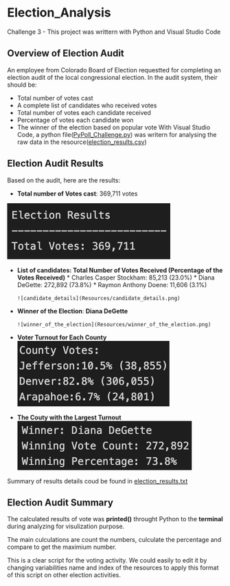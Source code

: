 # Election_Analysis
Challenge 3 - This project was writtern with Python and Visual Studio Code

## Overview of Election Audit
An employee from Colorado Board of Election requestted for completing an election audit of the local congressional election.  In the audit system, their should be:
- Total number of votes cast
- A complete list of candidates who received votes
- Total number of votes each candidate received
- Percentage of votes each candidate won
- The winner of the election based on popular vote
With Visual Studio Code, a python file([PyPoll_Challenge.py](PyRoll_Challenge.py)) was writern for analysing the raw data in the resource([election_results.csv](Resources/election_results.csv))

## Election Audit Results
Based on the audit, here are the results:
- **Total number of Votes cast**: 369,711 votes

![election_results](Resources/election_results.png)

- **List of candidates: Total Number of Votes Received (Percentage of the Votes Received)**
      * Charles Casper Stockham: 85,213 (23.0%)
      * Diana DeGette: 272,892 (73.8%)
      * Raymon Anthony Doene: 11,606 (3.1%)
      
      ![candidate_details](Resources/candidate_details.png)
      
- **Winner of the Election**: **Diana DeGette**

      ![winner_of_the_election](Resources/winner_of_the_election.png)
      

- **Voter Turnout for Each County**
      ![county_votes](Resources/county_votes.png)

- **The Couty with the Largest Turnout**
      ![winner_details](Resources/winner_details.png)


Summary of results details coud be found in [election_results.txt](Election_Analysis/election_results.txt)

## Election Audit Summary

The calculated results of vote was **printed()** throught Python to the **terminal** during analyzing for visulization purpose.

The main culculations are count the numbers, culculate the percentage and compare to get the maximium number.

This is a clear script for the voting activity. We could easily to edit it by changing variabilities name and index of the resources to apply this format of this script on other election activities. 

